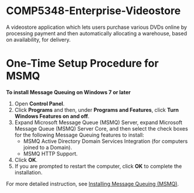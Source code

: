 # COMP5348-Enterprise-Videostore

A videostore application which lets users purchase various DVDs online by processing payment and then automatically allocating a warehouse, based on availability, for delivery.

#  One-Time Setup Procedure for MSMQ
__To install Message Queuing on Windows 7 or later__
1. Open __Control Panel__.
2. Click __Programs__ and then, under __Programs and Features__, click __Turn Windows Features on and off__.
3. Expand Microsoft Message Queue (MSMQ) Server, expand Microsoft Message Queue (MSMQ) Server Core, and then select the check boxes for the following Message Queuing features to install:
   - MSMQ Active Directory Domain Services Integration (for computers joined to a Domain).
   - MSMQ HTTP Support.
4. Click __OK__.
5. If you are prompted to restart the computer, click __OK__ to complete the installation.

For more detailed instruction, see [Installing Message Queuing (MSMQ)](https://msdn.microsoft.com/en-us/library/aa967729(v=vs.110).aspx).
